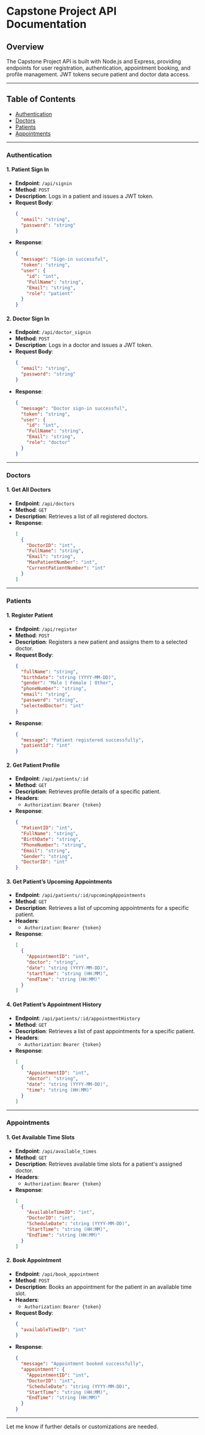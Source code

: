 # Capstone Project API Documentation

## Overview
The Capstone Project API is built with Node.js and Express, providing endpoints for user registration, authentication, appointment booking, and profile management. JWT tokens secure patient and doctor data access.

---

## Table of Contents
- [Authentication](#authentication)
- [Doctors](#doctors)
- [Patients](#patients)
- [Appointments](#appointments)

---

### Authentication

#### 1. Patient Sign In
- **Endpoint**: `/api/signin`
- **Method**: `POST`
- **Description**: Logs in a patient and issues a JWT token.
- **Request Body**:
  ```json
  {
    "email": "string",
    "password": "string"
  }
  ```
- **Response**:
  ```json
  {
    "message": "Sign-in successful",
    "token": "string",
    "user": {
      "id": "int",
      "FullName": "string",
      "Email": "string",
      "role": "patient"
    }
  }
  ```

#### 2. Doctor Sign In
- **Endpoint**: `/api/doctor_signin`
- **Method**: `POST`
- **Description**: Logs in a doctor and issues a JWT token.
- **Request Body**:
  ```json
  {
    "email": "string",
    "password": "string"
  }
  ```
- **Response**:
  ```json
  {
    "message": "Doctor sign-in successful",
    "token": "string",
    "user": {
      "id": "int",
      "FullName": "string",
      "Email": "string",
      "role": "doctor"
    }
  }
  ```

---

### Doctors

#### 1. Get All Doctors
- **Endpoint**: `/api/doctors`
- **Method**: `GET`
- **Description**: Retrieves a list of all registered doctors.
- **Response**:
  ```json
  [
    {
      "DoctorID": "int",
      "FullName": "string",
      "Email": "string",
      "MaxPatientNumber": "int",
      "CurrentPatientNumber": "int"
    }
  ]
  ```

---

### Patients

#### 1. Register Patient
- **Endpoint**: `/api/register`
- **Method**: `POST`
- **Description**: Registers a new patient and assigns them to a selected doctor.
- **Request Body**:
  ```json
  {
    "fullName": "string",
    "birthdate": "string (YYYY-MM-DD)",
    "gender": "Male | Female | Other",
    "phoneNumber": "string",
    "email": "string",
    "password": "string",
    "selectedDoctor": "int"
  }
  ```
- **Response**:
  ```json
  {
    "message": "Patient registered successfully",
    "patientId": "int"
  }
  ```

#### 2. Get Patient Profile
- **Endpoint**: `/api/patients/:id`
- **Method**: `GET`
- **Description**: Retrieves profile details of a specific patient.
- **Headers**: 
  - `Authorization`: `Bearer {token}`
- **Response**:
  ```json
  {
    "PatientID": "int",
    "FullName": "string",
    "BirthDate": "string",
    "PhoneNumber": "string",
    "Email": "string",
    "Gender": "string",
    "DoctorID": "int"
  }
  ```

#### 3. Get Patient’s Upcoming Appointments
- **Endpoint**: `/api/patients/:id/upcomingAppointments`
- **Method**: `GET`
- **Description**: Retrieves a list of upcoming appointments for a specific patient.
- **Headers**: 
  - `Authorization`: `Bearer {token}`
- **Response**:
  ```json
  [
    {
      "AppointmentID": "int",
      "doctor": "string",
      "date": "string (YYYY-MM-DD)",
      "startTime": "string (HH:MM)",
      "endTime": "string (HH:MM)"
    }
  ]
  ```

#### 4. Get Patient’s Appointment History
- **Endpoint**: `/api/patients/:id/appointmentHistory`
- **Method**: `GET`
- **Description**: Retrieves a list of past appointments for a specific patient.
- **Headers**: 
  - `Authorization`: `Bearer {token}`
- **Response**:
  ```json
  [
    {
      "AppointmentID": "int",
      "doctor": "string",
      "date": "string (YYYY-MM-DD)",
      "time": "string (HH:MM)"
    }
  ]
  ```

---

### Appointments

#### 1. Get Available Time Slots
- **Endpoint**: `/api/available_times`
- **Method**: `GET`
- **Description**: Retrieves available time slots for a patient's assigned doctor.
- **Headers**: 
  - `Authorization`: `Bearer {token}`
- **Response**:
  ```json
  [
    {
      "AvailableTimeID": "int",
      "DoctorID": "int",
      "ScheduleDate": "string (YYYY-MM-DD)",
      "StartTime": "string (HH:MM)",
      "EndTime": "string (HH:MM)"
    }
  ]
  ```

#### 2. Book Appointment
- **Endpoint**: `/api/book_appointment`
- **Method**: `POST`
- **Description**: Books an appointment for the patient in an available time slot.
- **Headers**: 
  - `Authorization`: `Bearer {token}`
- **Request Body**:
  ```json
  {
    "availableTimeID": "int"
  }
  ```
- **Response**:
  ```json
  {
    "message": "Appointment booked successfully",
    "appointment": {
      "AppointmentID": "int",
      "DoctorID": "int",
      "ScheduleDate": "string (YYYY-MM-DD)",
      "StartTime": "string (HH:MM)",
      "EndTime": "string (HH:MM)"
    }
  }
  ```

--- 

Let me know if further details or customizations are needed.